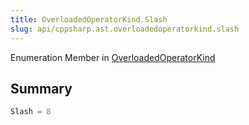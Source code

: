 ```yaml
---
title: OverloadedOperatorKind.Slash
slug: api/cppsharp.ast.overloadedoperatorkind.slash
---
```

Enumeration Member in [OverloadedOperatorKind](/api/cppsharp/ast/overloadedoperatorkind)

## Summary



```csharp
Slash = 8
```

